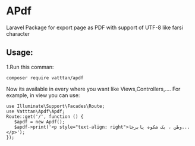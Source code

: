 # APdf
Laravel Package for export page as PDF with support of UTF-8 like farsi character

## Usage:
1.Run this comman:

 ```  
 composer require vatttan/apdf
 ```
Now its available in every where you want like Views,Controllers,....
For example, in view you can use:
 ```  
use Illuminate\Support\Facades\Route;
use Vatttan\Apdf\Apdf;
Route::get('/', function () {
    $apdf = new Apdf();
    $apdf->print('<p style="text-align: right">وطن ، یک شکوه پابرجا...</p>');
});
 ```  

